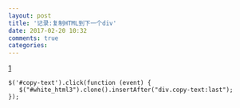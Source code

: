 ```yaml
---
layout: post
title: '记录:复制HTML到下一个div'
date: 2017-02-20 10:32
comments: true
categories: 
---
```

[1](http://stackoverflow.com/questions/8707756/jquery-clone-div-and-append-it-after-specific-div)
```
$('#copy-text').click(function (event) {
   $("#white_html3").clone().insertAfter("div.copy-text:last"); 
});
```